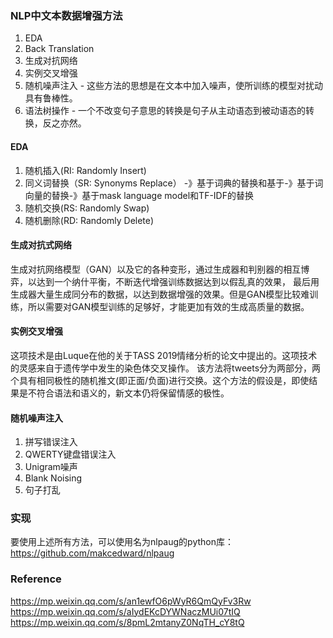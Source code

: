 ### NLP中文本数据增强方法
1. EDA  
2. Back Translation  
3. 生成对抗网络  
4. 实例交叉增强
5. 随机噪声注入 - 这些方法的思想是在文本中加入噪声，使所训练的模型对扰动具有鲁棒性。
6. 语法树操作 - 一个不改变句子意思的转换是句子从主动语态到被动语态的转换，反之亦然。


#### EDA
1) 随机插入(RI: Randomly Insert)  
2) 同义词替换（SR: Synonyms Replace） -》基于词典的替换和基于-》基于词向量的替换-》基于mask language model和TF-IDF的替换
3) 随机交换(RS: Randomly Swap)  
4) 随机删除(RD: Randomly Delete)  

#### 生成对抗式网络
生成对抗网络模型（GAN）以及它的各种变形，通过生成器和判别器的相互博弈，以达到一个纳什平衡，不断迭代增强训练数据达到以假乱真的效果，
最后用生成器大量生成同分布的数据，以达到数据增强的效果。但是GAN模型比较难训练，所以需要对GAN模型训练的足够好，才能更加有效的生成高质量的数据。  

#### 实例交叉增强

这项技术是由Luque在他的关于TASS 2019情绪分析的论文中提出的。这项技术的灵感来自于遗传学中发生的染色体交叉操作。
该方法将tweets分为两部分，两个具有相同极性的随机推文(即正面/负面)进行交换。这个方法的假设是，即使结果是不符合语法和语义的，新文本仍将保留情感的极性。

#### 随机噪声注入
1) 拼写错误注入  
2) QWERTY键盘错误注入  
3) Unigram噪声  
4) Blank Noising
5) 句子打乱

### 实现
要使用上述所有方法，可以使用名为nlpaug的python库：https://github.com/makcedward/nlpaug

### Reference
https://mp.weixin.qq.com/s/an1ewfO6pWyR6QmQyFv3Rw  
https://mp.weixin.qq.com/s/aIydEKcDYWNaczMUi07tIQ  
https://mp.weixin.qq.com/s/8pmL2mtanyZ0NqTH_cY8tQ  
